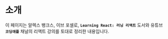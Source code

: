 
# 소개

이 페이지는 알렉스 뱅크스, 이브 포셀로, <strong>```Learning React: 러닝 리액트```</strong> 도서와 유튜브 <strong>```코딩애플```</strong> 채널의 리액트 강의를 토대로 정리한 내용입니다.
